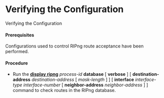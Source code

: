 Verifying the Configuration
===========================

Verifying the Configuration

#### Prerequisites

Configurations used to control RIPng route acceptance have been performed.


#### Procedure

* Run the [**display ripng**](cmdqueryname=display+ripng) *process-id* **database** [ **verbose** ] [ **destination-address** *destination-address* [ *mask-length* ] ] [ **interface** *interface-type* *interface-number* [ **neighbor-address** *neighbor-address* ] ] command to check routes in the RIPng database.